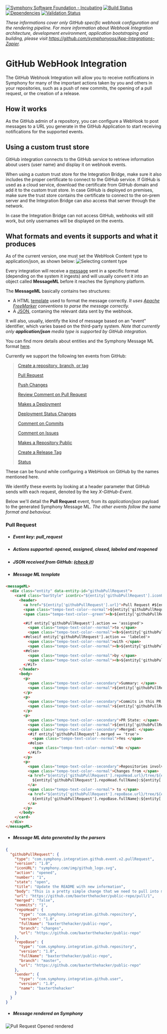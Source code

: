 [![Symphony Software Foundation - Incubating](https://cdn.rawgit.com/symphonyoss/contrib-toolbox/master/images/ssf-badge-incubating.svg)](https://symphonyoss.atlassian.net/wiki/display/FM/Incubating)
[![Build Status](https://travis-ci.org/symphonyoss/App-Integrations-Github.svg?branch=dev)](https://travis-ci.org/symphonyoss/App-Integrations-Github)
[![Dependencies](https://www.versioneye.com/user/projects/58d0495fcef50000242b6ebf/badge.svg?style=flat-square)](https://www.versioneye.com/user/projects/58d0495fcef50000242b6ebf)
[![Validation Status](https://scan.coverity.com/projects/12822/badge.svg?flat=1)](https://scan.coverity.com/projects/symphonyoss-app-integrations-github)

_These informations cover only GitHub specific webhook configuration and the rendering pipeline. For more information about  Webhook Integration architecture, development environment, application bootstraping and building, please visit https://github.com/symphonyoss/App-Integrations-Zapier._

# GitHub WebHook Integration
The GitHub Webhook Integration will allow you to receive notifications in Symphony for many of the important actions taken by you and others in your repositories, such as a push of new commits, the opening of a pull request, or the creation of a release.

## How it works
As the GitHub admin of a repository, you can configure a WebHook to post messages to a URL you generate in the GitHub Application to start receiving notifications for the supported events. 

## Using a custom trust store
GitHub integration connects to the GitHub service to retrieve information about users (user name) and display it on webhook events. 

When using a custom trust store for the Integration Bridge, make sure it also includes the proper certificate to connect to the GitHub service. If GitHub is used as a cloud service, download the certificate from GitHub domain and add it to the custom trust store. In case GitHub is deployed on premises, make sure the trust store contains the certificate to connect to the on-prem server and the Integration Bridge can also access that server through the network.
  
In case the Integration Bridge can not access GitHub, webhooks will still work, but only usernames will be displayed on the events.

## What formats and events it supports and what it produces
As of the current version, one must set the WebHook Content type to application/json, as shown below:
![Selecting content type](src/docs/sample/sample_webhook_content_type.png)

Every integration will receive a [message](#json-received-from-github-check-it) sent in a specific format (depending on the system it ingests) and will usually convert it into an object called **MessageML** before it reaches the Symphony platform.

The **MessageML** basically contains two structures:
- A HTML [template](#message-ml-template) used to format the message correctly. _It uses [Apache FreeMarker](http://freemarker.org) conventions to parse the message correctly._
- A [JSON](#message-ml-data-generated-by-the-parsers), contaning the relevant data sent by the webhook.

It will also, usually, identify the kind of message based on an "event" identifier, which varies based on the third-party system. _Note that currently only **application/json** media type is supported by GitHub integration._

You can find more details about entities and the Symphony Message ML format [here](https://github.com/symphonyoss/App-Integrations-Core#the-message-ml-format).

Currently we support the following ten events from GitHub:

> [Create a repository, branch, or tag](https://developer.github.com/v3/activity/events/types/#createevent)
>
> [Pull Request](https://developer.github.com/v3/activity/events/types/#pullrequestevent)
>
> [Push Changes](https://developer.github.com/v3/activity/events/types/#pushevent)
>
> [Review Comment on Pull Request](https://developer.github.com/v3/activity/events/types/#pullrequestreviewcommentevent)
>
> [Makes a Deployment](https://developer.github.com/v3/activity/events/types/#deploymentevent)
>
> [Deployment Status Changes](https://developer.github.com/v3/activity/events/types/#deploymentstatusevent)
>
> [Comment on Commits](https://developer.github.com/v3/activity/events/types/#commitcommentevent)
>
> [Comment on Issues](https://developer.github.com/v3/activity/events/types/#issuecommentevent)
>
> [Makes a Repository Public](https://developer.github.com/v3/activity/events/types/#publicevent)
>
> [Create a Release Tag](https://developer.github.com/v3/activity/events/types/#releaseevent)
>
> [Status](https://developer.github.com/v3/activity/events/types/#statusevent)

These can be found while configuring a WebHook on GitHub by the names mentioned here.

We identify these events by looking at a header parameter that GitHub sends with each request, denoted by the key *X-GitHub-Event*. 

Below we'll detail the **Pull Request** event, from its _application/json_ payload to the generated Symphony Message ML. _The other events follow the same format and behaviour._

### Pull Request
* ##### Event key: pull_request
* ##### Actions supported: *opened, assigned, closed, labeled and reopened*
* ##### JSON received from GitHub: ([check it](src/docs/sample/payload_xgithubevent_pull_request.json))
* ##### Message ML template
```html
<messageML>
  <div class="entity" data-entity-id="githubPullRequest">
    <card class="barStyle" iconSrc="${entity['githubPullRequest'].iconURL}">
      <header>
        <a href="${entity['githubPullRequest'].url}">Pull Request #${entity['githubPullRequest'].number} </a>
        <span class="tempo-text-color--normal">${entity['githubPullRequest'].title} - </span>
        <span class="tempo-text-color--green"><b>${entity['githubPullRequest'].action} </b></span>

        <#if entity['githubPullRequest'].action == 'assigned'>
          <span class="tempo-text-color--normal">to </span>
          <span class="tempo-text-color--normal"><b>${entity['githubPullRequest'].assignee.name} </b></span>
        <#elseif entity['githubPullRequest'].action == 'labeled'>
          <span class="tempo-text-color--normal">with </span>
          <span class="tempo-text-color--normal"><b>${entity['githubPullRequest'].label.name} </b></span>
        <#else>
          <span class="tempo-text-color--normal">by </span>
          <span class="tempo-text-color--normal"><b>${entity['githubPullRequest'].sender.name} </b></span>
        </#if>
      </header>
      <body>
        <p>
          <span class="tempo-text-color--secondary">Summary: </span>
          <span class="tempo-text-color--normal">${entity['githubPullRequest'].body}</span>
        </p>
        <p>
          <span class="tempo-text-color--secondary">Commits in this PR: </span>
          <span class="tempo-text-color--normal">${entity['githubPullRequest'].commits}</span>
        </p>
        <p>
          <span class="tempo-text-color--secondary">PR State: </span>
          <span class="tempo-text-color--normal">${entity['githubPullRequest'].state} </span>
          <span class="tempo-text-color--secondary">Merged: </span>
          <#if entity['githubPullRequest'].merged == 'true'>
            <span class="tempo-text-color--normal">Yes </span>
          <#else>
            <span class="tempo-text-color--normal">No </span>
          </#if>
        </p>
        <p>
          <span class="tempo-text-color--secondary">Repositories involved: </span>
          <span class="tempo-text-color--normal">Changes from </span>
          <a href="${entity['githubPullRequest'].repoHead.url}/tree/${entity['githubPullRequest'].repoHead.branch}">
            ${entity['githubPullRequest'].repoHead.fullName}:${entity['githubPullRequest'].repoHead.branch}
          </a>
          <span class="tempo-text-color--normal"> to </span>
          <a href="${entity['githubPullRequest'].repoBase.url}/tree/${entity['githubPullRequest'].repoBase.branch}">
            ${entity['githubPullRequest'].repoBase.fullName}:${entity['githubPullRequest'].repoBase.branch}
          </a>
        </p>
      </body>
    </card>
  </div>
</messageML>
```
* ##### Message ML data generated by the parsers
```json
{
  "githubPullRequest": {
    "type": "com.symphony.integration.github.event.v2.pullRequest",
    "version": "1.0",
    "iconURL": "symphony.com/img/github_logo.svg",
    "action": "opened",
    "number": "1",
    "state": "open",
    "title": "Update the README with new information",
    "body": "This is a pretty simple change that we need to pull into master.",
    "url": "https://github.com/baxterthehacker/public-repo/pull/1",
    "merged": "false",
    "commits": "1",
    "repoHead": {
      "type": "com.symphony.integration.github.repository",
      "version": "1.0",
      "fullName": "baxterthehacker/public-repo",
      "branch": "changes",
      "url": "https://github.com/baxterthehacker/public-repo"
    },
    "repoBase": {
      "type": "com.symphony.integration.github.repository",
      "version": "1.0",
      "fullName": "baxterthehacker/public-repo",
      "branch": "master",
      "url": "https://github.com/baxterthehacker/public-repo"
    },
    "sender": {
      "type": "com.symphony.integration.github.user",
      "version": "1.0",
      "name": "baxterthehacker"
    }
  }
}
```
* ##### Message rendered on Symphony

![Pull Request Opened rendered](src/docs/sample/sample_pull_request_opened_rendered.png)
